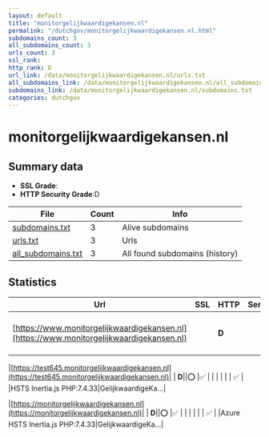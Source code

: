 ```yaml
---
layout: default
title: "monitorgelijkwaardigekansen.nl"
permalink: "/dutchgov/monitorgelijkwaardigekansen.nl.html"
subdomains_count: 3
all_subdomains_count: 3
urls_count: 3
ssl_rank: 
http_rank: D
url_link: /data/monitorgelijkwaardigekansen.nl/urls.txt
all_subdomains_link: /data/monitorgelijkwaardigekansen.nl/all_subdomains.txt
subdomains_link: /data/monitorgelijkwaardigekansen.nl/subdomains.txt
categories: dutchgov
---
```



# monitorgelijkwaardigekansen.nl
## Summary data


 - **SSL Grade**:
 - **HTTP Security Grade**:D


| File       | Count | Info |
|------------|-------|------|
|[subdomains.txt](/data/monitorgelijkwaardigekansen.nl/subdomains.txt)|3|Alive subdomains|
|[urls.txt](/data/monitorgelijkwaardigekansen.nl/urls.txt)|3|Urls|
|[all_subdomains.txt](/data/monitorgelijkwaardigekansen.nl/all_subdomains.txt)|3|All found subdomains (history)|


## Statistics


| Url | SSL | HTTP | Server | Cookie | HSTS | CORS | CTO | CSP | XFO | XXP | RP |FP| Tech |Title |
|--------|-------|-------|------|------|------|------|------|------|------|------|------|------|------|------|
|[https://www.monitorgelijkwaardigekansen.nl](https://www.monitorgelijkwaardigekansen.nl)| | **D**||:o: |:white_check_mark: | | | | | | :white_check_mark: | |Azure HSTS Inertia.js PHP:7.4.33|GelijkwaardigeKa...|


|[https://test645.monitorgelijkwaardigekansen.nl](https://test645.monitorgelijkwaardigekansen.nl)| | **D**||:o: |:white_check_mark: | | | | | | :white_check_mark: | |HSTS Inertia.js PHP:7.4.33|GelijkwaardigeKa...|


|[https://monitorgelijkwaardigekansen.nl](https://monitorgelijkwaardigekansen.nl)| | **D**||:o: |:white_check_mark: | | | | | | :white_check_mark: | |Azure HSTS Inertia.js PHP:7.4.33|GelijkwaardigeKa...|

